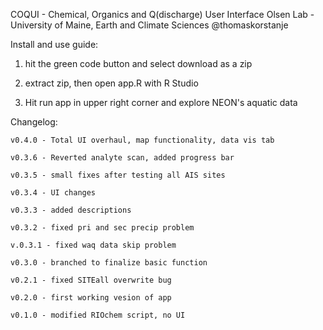 COQUI - Chemical, Organics and Q(discharge) User Interface 
Olsen Lab - University of Maine, Earth and Climate Sciences 
@thomaskorstanje

Install and use guide: 

1. hit the green code button and select download as a zip

2. extract zip, then open app.R with R Studio
 
3. Hit run app in upper right corner and explore NEON's aquatic data 

 Changelog:

    v0.4.0 - Total UI overhaul, map functionality, data vis tab

    v0.3.6 - Reverted analyte scan, added progress bar

    v0.3.5 - small fixes after testing all AIS sites
    
    v0.3.4 - UI changes
    
    v0.3.3 - added descriptions
    
    v0.3.2 - fixed pri and sec precip problem
    
    v.0.3.1 - fixed waq data skip problem

    v0.3.0 - branched to finalize basic function

    v0.2.1 - fixed SITEall overwrite bug 

    v0.2.0 - first working vesion of app 

    v0.1.0 - modified RIOchem script, no UI
